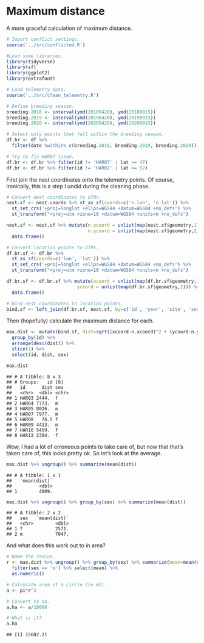 Maximum distance
================

A more graceful calculation of maximum distance.

``` r
# Import conflict settings.
source('../src/conflicted.R')

#Load some libraries.
library(tidyverse)
library(sf)
library(ggplot2)
library(extrafont)

# Load telemetry data.
source('../src/clean_telemetry.R')

# Define breeding season.
breeding.2018 <- interval(ymd(20180420), ymd(20180915))
breeding.2019 <- interval(ymd(20190420), ymd(20190915))
breeding.2020 <- interval(ymd(20200420), ymd(20200915))

# Select only points that fall within the breeding season.
df.br <- df %>% 
  filter(date %within% c(breeding.2018, breeding.2019, breeding.2020))

# Try to fix HAR07 issue.
df.br <- df.br %>% filter(id != 'HAR07' | lat >= 47)
df.br <- df.br %>% filter(id != 'HAR02' | lat >= 52)
```

First join the nest coordinates onto the telemetry points. Of course,
ironically, this is a step I undid during the cleaning phase.

``` r
# Convert nest coordinates to UTMs.
nest.sf <- nest.coords %>% st_as_sf(coords=c('n.lon', 'n.lat')) %>%
  st_set_crs('+proj=longlat +ellps=WGS84 +datum=WGS84 +no_defs') %>%
  st_transform("+proj=utm +zone=10 +datum=WGS84 +units=m +no_defs")

nest.sf <- nest.sf %>% mutate(n.xcoord = unlist(map(nest.sf$geometry,1)),
                              n.ycoord = unlist(map(nest.sf$geometry,2))) %>%
  data.frame()

# Convert location points to UTMs.
df.br.sf <- df.br %>% 
  st_as_sf(coords=c('lon', 'lat')) %>%
  st_set_crs('+proj=longlat +ellps=WGS84 +datum=WGS84 +no_defs') %>%
  st_transform("+proj=utm +zone=10 +datum=WGS84 +units=m +no_defs")

df.br.sf <- df.br.sf %>% mutate(xcoord = unlist(map(df.br.sf$geometry,1)),
                          ycoord = unlist(map(df.br.sf$geometry,2))) %>%
  data.frame()

# Bind nest coordinates to location points.
bind.sf <- left_join(df.br.sf, nest.sf, by=c('id', 'year', 'site', 'sex', 'nest'))
```

Then (hopefully) calculate the maximum distance for each.

``` r
max.dist <- mutate(bind.sf, dist=sqrt((xcoord-n.xcoord)^2 + (ycoord-n.ycoord)^2)) %>%
  group_by(id) %>% 
  arrange(desc(dist)) %>% 
  slice(1) %>% 
  select(id, dist, sex)

max.dist
```

    ## # A tibble: 8 x 3
    ## # Groups:   id [8]
    ##   id      dist sex  
    ##   <chr>  <dbl> <chr>
    ## 1 HAR03 2444.  f    
    ## 2 HAR04 7773.  m    
    ## 3 HAR05 8026.  m    
    ## 4 HAR07 7977.  m    
    ## 5 HAR08   76.5 f    
    ## 6 HAR09 4413.  m    
    ## 7 HAR10 5459.  f    
    ## 8 HAR12 2304.  f

Wow, I had a lot of erroneous points to take care of, but now that
that’s taken care of, this looks pretty ok. So let’s look at the
average.

``` r
max.dist %>% ungroup() %>% summarize(mean(dist))
```

    ## # A tibble: 1 x 1
    ##   `mean(dist)`
    ##          <dbl>
    ## 1        4809.

``` r
max.dist %>% ungroup() %>% group_by(sex) %>% summarize(mean(dist))
```

    ## # A tibble: 2 x 2
    ##   sex   `mean(dist)`
    ##   <chr>        <dbl>
    ## 1 f            2571.
    ## 2 m            7047.

And what does this work out to in area?

``` r
# Name the radius.
r <- max.dist %>% ungroup() %>% group_by(sex) %>% summarize(mean=mean(dist)) %>%
  filter(sex == 'm') %>% select(mean) %>% 
  as.numeric()

# Calculate area of a circle (in m2).
a <- pi*r^2

# Convert to ha.
a.ha <- a/10000

# What is it?
a.ha
```

    ## [1] 15602.21
